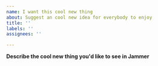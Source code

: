 ```yaml
---
name: I want this cool new thing
about: Suggest an cool new idea for everybody to enjoy
title: ''
labels: ''
assignees: ''

---
```


**Describe the cool new thing you'd like to see in Jammer**
